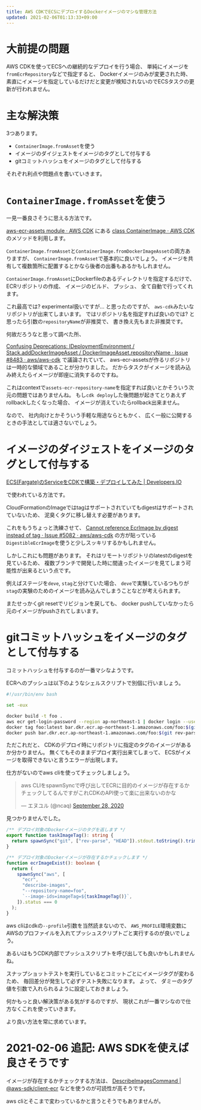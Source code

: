 ```yaml
---
title: AWS CDKでECSにデプロイするDockerイメージのマシな管理方法
updated: 2021-02-06T01:13:33+09:00
---
```


# 大前提の問題

AWS CDKを使ってECSへの継続的なデプロイを行う場合、
単純にイメージを`fromEcrRepository`などで指定すると、
Dockerイメージのみが変更された時、
素直にイメージを指定しているだけだと変更が検知されないのでECSタスクの更新が行われません。

# 主な解決策

3つあります。

* `ContainerImage.fromAsset`を使う
* イメージのダイジェストをイメージのタグとして付与する
* gitコミットハッシュをイメージのタグとして付与する

それぞれ利点や問題点を書いていきます。

# `ContainerImage.fromAsset`を使う

一見一番良さそうに思える方法です。

[aws-ecr-assets module · AWS CDK](https://docs.aws.amazon.com/cdk/api/latest/docs/aws-ecr-assets-readme.html)
にある
[class ContainerImage · AWS CDK](https://docs.aws.amazon.com/cdk/api/latest/docs/@aws-cdk_aws-ecs.ContainerImage.html)
のメソッドを利用します。

`ContainerImage.fromAsset`と`ContainerImage.fromDockerImageAsset`の両方ありますが、
`ContainerImage.fromAsset`で基本的に良いでしょう。
イメージを共有して複数箇所に配置するとかなら後者の出番もあるかもしれません。

`ContainerImage.fromAsset`にDockerfileのあるディレクトリを指定するだけで、
ECRリポジトリの作成、
イメージのビルド、
プッシュ、
全て自動で行ってくれます。

これ最高では?
experimental扱いですが…
と思ったのですが、
`aws-cdk`みたいなリポジトリが出来てしまいます。
ではリポジトリ名を指定すれば良いのでは?
と思ったら引数の`repositoryName`が非推奨で、
書き換え先もまた非推奨です。

何故だろうなと思って調べた所、

[Confusing Deprecations: IDeploymentEnvironment / Stack.addDockerImageAsset / DockerImageAsset.repositoryName · Issue #8483 · aws/aws-cdk](https://github.com/aws/aws-cdk/issues/8483)
で議論されていて、
aws-ecr-assetsが作るリポジトリは一時的な領域であることが分かりました。
だからタスクがイメージを読み込み終えたらイメージが即座に消失するのですね。

これはcontextで`assets-ecr-repository-name`を指定すれば良いとかそういう次元の問題ではありませんね。
もし`cdk deploy`した後問題が起きてとりあえずrollbackしたくなった場合、
イメージが消えていたらrollback出来ません。

なので、
社内向けとかそういう手軽な用途ならともかく、
広く一般に公開するときの手法としては適さないでしょう。

# イメージのダイジェストをイメージのタグとして付与する

[ECS(Fargate)のServiceをCDKで構築・デプロイしてみた | Developers.IO](https://dev.classmethod.jp/articles/ecs-deploy-using-cdk/)

で使われている方法です。

CloudFormationのImageではtagはサポートされていてもdigestはサポートされていないため、
泥臭くタグに移し替えす必要があります。

これをもうちょっと洗練させて、
[Cannot reference EcrImage by digest instead of tag · Issue #5082 · aws/aws-cdk](https://github.com/aws/aws-cdk/issues/5082)
の方が貼っている`DigestibleEcrImage`を使うと少しスッキリするかもしれません。

しかしこれにも問題があります。
それはリモートリポジトリのlatestのdigestを見ているため、
複数ブランチで開発した時に間違ったイメージを見てしまう可能性が出来るという点です。

例えばステージを`deve`, `stag`と分けていた場合、
`deve`で実験しているつもりが`stag`の実験のためのイメージを読み込んでしまうことなどが考えられます。

またせっかくgit resetでリビジョンを戻しても、
docker pushしていなかったら元のイメージがpushされてしまいます。

# gitコミットハッシュをイメージのタグとして付与する

コミットハッシュを付与するのが一番マシなようです。

ECRへのプッシュは以下のようなシェルスクリプトで別個に行いましょう。

~~~bash
#!/usr/bin/env bash

set -eux

docker build -t foo .
aws ecr get-login-password --region ap-northeast-1 | docker login --username AWS --password-stdin bar.dkr.ecr.ap-northeast-1.amazonaws.com
docker tag foo:latest bar.dkr.ecr.ap-northeast-1.amazonaws.com/foo:$(git rev-parse HEAD)
docker push bar.dkr.ecr.ap-northeast-1.amazonaws.com/foo:$(git rev-parse HEAD)
~~~~

ただこれだと、
CDKのデプロイ時にリポジトリに指定のタグのイメージがあるか分かりません。
無くてもそのままデプロイ実行出来てしまって、
ECSがイメージを取得できないと言うエラーが出現します。

仕方がないのでaws cliを使ってチェックしましょう。

<blockquote class="twitter-tweet"><p lang="ja" dir="ltr">aws CLIをspawnSyncで呼び出してECRに目的のイメージが存在するかチェックしてるんですがこれCDKのAPI使って楽に出来ないのかな</p>&mdash; エヌユル (@ncaq) <a href="https://twitter.com/ncaq/status/1310509270866092032?ref_src=twsrc%5Etfw">September 28, 2020</a></blockquote>

見つかりませんでした。

~~~ts
/** デプロイ対象のDockerイメージのタグを返します */
export function taskImageTag(): string {
  return spawnSync("git", ["rev-parse", "HEAD"]).stdout.toString().trim();
}

/** デプロイ対象のDockerイメージが存在するかチェックします */
function ecrImageExist(): boolean {
  return (
    spawnSync("aws", [
      "ecr",
      "describe-images",
      "--repository-name=foo",
      `--image-ids=imageTag=${taskImageTag()}`,
    ]).status === 0
  );
}
~~~

aws cliはcdkの`--profile`引数を当然読まないので、
`AWS_PROFILE`環境変数にAWSのプロファイルを入れてプッシュスクリプトごと実行するのが良いでしょう。

あるいはもうCDK内部でプッシュスクリプトを呼び出しても良いかもしれませんね。

スナップショットテストを実行しているとコミットごとにイメージタグが変わるため、
毎回差分が発生して必ずテスト失敗になります。
よって、
ダミーのタグ値を引数で入れられるように設定しておきましょう。

何かもっと良い解決策がある気がするのですが、
現状これが一番マシなので仕方なくこれを使っていきます。

より良い方法を常に求めています。

# 2021-02-06 追記: AWS SDKを使えば良さそうです

イメージが存在するかチェックする方法は、
[DescribeImagesCommand | \@aws-sdk/client-ecr](https://docs.aws.amazon.com/AWSJavaScriptSDK/v3/latest/clients/client-ecr/classes/describeimagescommand.html)
などを使うのが可読性が高そうです。

aws cliとそこまで変わっているかと言うとそうでもありませんが。
